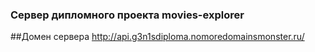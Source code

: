 ### Сервер дипломного проекта movies-explorer

##Домен сервера
http://api.g3n1sdiploma.nomoredomainsmonster.ru/
